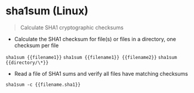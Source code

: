 # sha1sum (Linux)

> Calculate SHA1 cryptographic checksums

- Calculate the SHA1 checksum for file(s) or files in a directory, one checksum per file

`sha1sum {{filename1}}`
`sha1sum {{filename1}} {{filename2}}`
`sha1sum {{directory/\*}}`

- Read a file of SHA1 sums and verify all files have matching checksums

`sha1sum -c {{filename.sha1}}`
